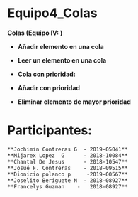 # Equipo4_Colas

**Colas (Equipo IV: )**

- **Añadir elemento en una cola**
- **Leer un elemento en una cola**
 
 - **Cola con prioridad:**
 - __Añadir con prioridad__
 - **Eliminar elemento de mayor prioridad**
 
 # Participantes:
    **Jochimin Contreras G  - 2019-05041**
    **Mijarex Lopez  G      - 2018-10084**
    **Chantal De Jesus      - 2018-10547**
    **Josué F. Contreras    - 2018-09515**
    **Dionicio polanco p     -2019-00567**
    **Joselito Beriguete N  - 2018-08927** 
    **Francelys Guzman    -   2018-08927**

  
